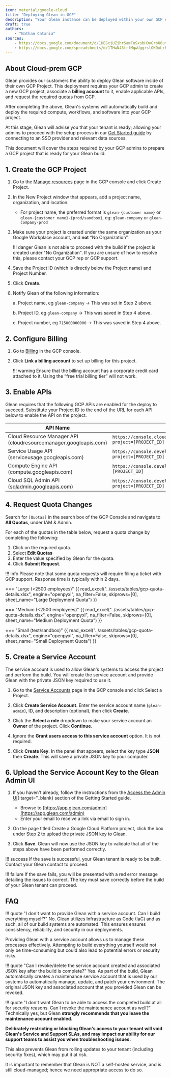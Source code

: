 ```yaml
---
icon: material/google-cloud
title: "Deploying Glean in GCP"
description: "Your Glean instance can be deployed within your own GCP environment to allow you to retire compute costs against your committed spend."
draft: true
authors:
    - "Nathan Catania"
sources:
    - https://docs.google.com/document/d/1HEGcjUZjhrSamFuSxsbHOyGroU0ut7TmG5sKAWEfrBg/edit
    - https://docs.google.com/spreadsheets/d/1THwN43trfMqwUggrslOKDxLrB3uDIJ536MnIQzwZCV8/edit#gid=921403900
---
```


## About Cloud-prem GCP

Glean provides our customers the ability to deploy Glean software inside of their own GCP Project. This deployment requires your GCP admin to create a new GCP project, associate a **billing account** to it, enable applicable APIs, and request the required quotas from GCP.

After completing the above, Glean's systems will automatically build and deploy the required compute, workflows, and software into your GCP project.

At this stage, Glean will advise you that your tenant is ready; allowing your admins to proceed with the setup process in our [Get Started guide](welcome.md) by connecting to an SSO provider and relevant data sources.

This document will cover the steps required by your GCP admins to prepare a GCP project that is ready for your Glean build.

## 1. Create the GCP Project
1. Go to the [Manage resources](https://console.cloud.google.com/cloud-resource-manager) page in the GCP console and click Create Project.

2. In the New Project window that appears, add a project name, organization, and location.
    * For project name, the preferred format is `glean-{customer name}` or `glean-{customer name}-{prod/sandbox}`, eg: `glean-company` or `glean-company-prod`

3. Make sure your project is created under the same organization as your Google Workplace account, and **not** “No Organization”.

    !!! danger
        Glean is not able to proceed with the build if the project is created under "No Organization". If you are unsure of how to resolve this, please contact your GCP rep or GCP support.

4. Save the Project ID (which is directly below the Project name) and Project Number.

5. Click **Create**.

6. Notify Glean of the following information:

    a. Project name, eg `glean-company` -> This was set in Step 2 above.
    
    b. Project ID, eg `glean-company` -> This was saved in Step 4 above.
    
    c. Project number, eg `715000000000` -> This was saved in Step 4 above.


## 2. Configure Billing
1. Go to [Billing](https://console.cloud.google.com/billing/linkedaccount) in the GCP console.

2. Click **Link a billing account** to set up billing for this project.
   
    !!! warning
        Ensure that the billing account has a corporate credit card attached to it. Using the “free trial billing tier” will not work.


## 3. Enable APIs
Glean requires that the following GCP APIs are enabled for the deploy to succeed. Substitute your Project ID to the end of the URL for each API below to enable the API on the project.

| API Name                                                     | URL                                                          |
| ------------------------------------------------------------ | ------------------------------------------------------------ |
| Cloud Resource Manager API (cloudresourcemanager.googleapis.com) | `https://console.cloud.google.com/apis/api/cloudresourcemanager.googleapis.com/overview?project=[PROJECT_ID]` |
| Service Usage API (serviceusage.googleapis.com)              | `https://console.developers.google.com/apis/api/serviceusage.googleapis.com/overview?project=[PROJECT_ID]` |
| Compute Engine API (compute.googleapis.com)                  | `https://console.developers.google.com/apis/api/compute.googleapis.com/overview?project=[PROJECT_ID]` |
| Cloud SQL Admin API (sqladmin.googleapis.com)                | `https://console.developers.google.com/apis/api/sqladmin.googleapis.com/overview?project=[PROJECT_ID]` |



## 4. Request Quota Changes

Search for `[Quotas]` in the search box of the GCP Console and navigate to **All Quotas**, under IAM & Admin.

For each of the quotas in the table below, request a quota change by completing the following:

1. Click on the required quota.
2. Select **Edit Quotas**
3. Enter the value specified by Glean for the quota.
4. Click **Submit Request**.

!!! info
    Please note that some quota requests will require filing a ticket with GCP support. Response time is typically within 2 days.

=== "Large (>2500 employees)"
    {{ read_excel("../assets/tables/gcp-quota-details.xlsx", engine="openpyxl", na_filter=False, skiprows=[0], sheet_name="Large Deployment Quota") }}

=== "Medium (<2500 employees)"
    {{ read_excel("../assets/tables/gcp-quota-details.xlsx", engine="openpyxl", na_filter=False, skiprows=[0], sheet_name="Medium Deployment Quota") }}

=== "Small (test/sandbox)"
    {{ read_excel("../assets/tables/gcp-quota-details.xlsx", engine="openpyxl", na_filter=False, skiprows=[0], sheet_name="Small Deployment Quota") }}

## 5. Create a Service Account
The service account is used to allow Glean's systems to access the project and perform the build. You will create the service account and provide Glean with the private JSON key required to use it.

1. Go to the [Service Accounts](https://console.cloud.google.com/iam-admin/serviceaccounts) page in the GCP console and click Select a Project.

2. Click **Create Service Account**. Enter the service account name (`glean-admin`), ID, and description (optional), then click **Create**.

3. Click the **Select a role** dropdown to make your service account an **Owner** of the project. Click **Continue**.

4. Ignore the **Grant users access to this service account** option. It is not required.

5. Click **Create Key**. In the panel that appears, select the key type **JSON** then **Create**. This will save a private JSON key to your computer.


## 6. Upload the Service Account Key to the Glean Admin UI
1. If you haven't already, follow the instructions from the [Access the Admin UI](adminui.md){:target="_blank} section of the Getting Started guide.
    * Browse to [https://app.glean.com/admin](https://app.glean.com/admin)
    * Enter your email to receive a link via email to sign in.

2. On the page titled Create a Google Cloud Platform project, click the box under Step 2 to upload the private JSON key to Glean.

3. Click **Save**. Glean will now use the JSON key to validate that all of the steps above have been performed correctly.

!!! success
    If the save is successful, your Glean tenant is ready to be built. Contact your Glean contact to proceed.

!!! failure
    If the save fails, you will be presented with a red error message detailing the issues to correct. The key must save correctly before the build of your Glean tenant can proceed.


## FAQ

!!! quote "I don't want to provide Glean with a service account. Can I build everything myself?"
No. Glean utilizes Infrastructure as Code (IaC) and as such, all of our build systems are automated. This ensures ensures consistency, reliability, and security in our deployments.

Providing Glean with a service account allows us to manage these processes effectively. Attempting to build everything yourself would not only be time-consuming but could also lead to potential errors or security risks.


!!! quote "Can I revoke/delete the service account created and associated JSON key after the build is complete?"
Yes. As part of the build, Glean automatically creates a maintenance service account that is used by our systems to automatically manage, update, and patch your environment. The original JSON key and associated account that you provided Glean can be revoked.

!!! quote "I don't want Glean to be able to access the completed build at all for security reasons. Can I revoke the maintenance account as well?"
Technically yes, but Glean **strongly recommends that you leave the maintenance account enabled.**

**Delibrately restricting or blocking Glean's access to your tenant will void Glean's Service and Support SLAs, and may impact our ability for our support teams to assist you when troubleshooting issues.**

This also prevents Glean from rolling updates to your tenant (including security fixes), which may put it at risk.

It is important to remember that Glean is NOT a self-hosted service, and is still cloud-managed; hence we need appropriate access to do so.